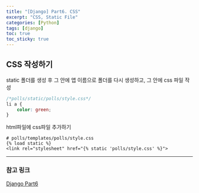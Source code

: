 ```yaml
---
title: "[Django] Part6. CSS"
excerpt: "CSS, Static File"
categories: [Python]
tags: [django]
toc: true
toc_sticky: true
---
```


## CSS 작성하기
static 폴더를 생성 후 그 안에 앱 이름으로 폴더를 다시 생성하고, 그 안에 css 파일 작성
~~~css
/*polls/static/polls/style.css*/
li a {
    color: green;
}
~~~

html파일에 css파일 추가하기
~~~text
# polls/templates/polls/style.css
{% load static %}
<link rel="stylesheet" href="{% static 'polls/style.css' %}">
~~~

***

### 참고 링크
[Django Part6](https://docs.djangoproject.com/ko/4.2/intro/tutorial06/)